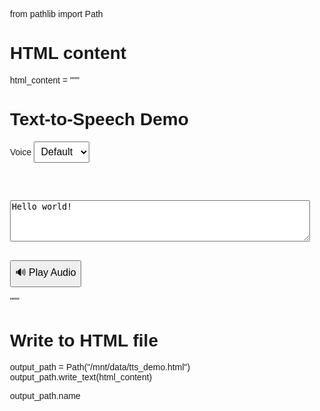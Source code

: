 from pathlib import Path

# HTML content
html_content = """
<!DOCTYPE html>
<html lang="en">
<head>
  <meta charset="UTF-8" />
  <title>TTS Demo</title>
  <style>
    body{font-family:sans-serif;max-width:480px;margin:3rem auto}
    input,button,select{font-size:1rem;padding:.4rem}
  </style>
</head>
<body>
  <h1>Text-to-Speech Demo</h1>

  <label>
    Voice
    <select id="voice">
      <option value="default">Default</option>
      <option value="Aria">Aria</option>
      <option value="Sarah">Sarah</option>
      <option value="George">George</option>
    </select>
  </label>

  <br /><br />

  <textarea id="text" rows="4" style="width:100%">Hello world!</textarea><br /><br />

  <button id="play">🔊 Play Audio</button>

  <script>
    const BACKEND_URL = "https://YOUR-RENDER-URL.onrender.com/generate-audio"; // ← change me!

    document.getElementById("play").onclick = async () => {
      const text = document.getElementById("text").value;
      const voice = document.getElementById("voice").value || "default";

      const res = await fetch(BACKEND_URL, {
        method: "POST",
        headers: { "Content-Type": "application/json" },
        body: JSON.stringify({ text, voice_name: voice })
      });

      if (!res.ok) {
        alert("Error: " + res.status);
        return;
      }

      const blob = await res.blob();
      const audio = new Audio(URL.createObjectURL(blob));
      audio.play();
    };
  </script>
</body>
</html>
"""

# Write to HTML file
output_path = Path("/mnt/data/tts_demo.html")
output_path.write_text(html_content)

output_path.name
